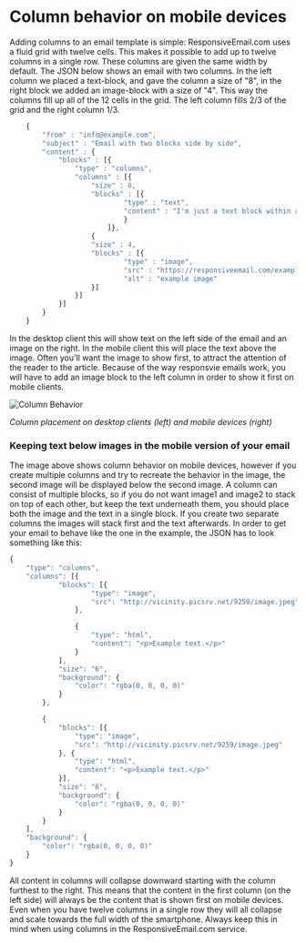 # Column behavior on mobile devices

Adding columns to an email template is simple: ResponsiveEmail.com uses a fluid grid with twelve cells. This makes it possible to add up to twelve columns in a single row. These columns are given the same width by default. The JSON below shows  an email with two columns. In the left column we placed a text-block, and gave the column a size of "8", in the right block we added an image-block with a size of "4". This way the columns fill up all of the 12 cells in the grid. The left column fills 2/3 of the grid and the right column 1/3.  


````javascript
    {
        "from" : "info@example.com",
        "subject" : "Email with two blocks side by side",
        "content" : {
            "blocks" : [{
                "type" : "columns",
                "columns" : [{
                    "size" : 8,
                    "blocks" : [{
                            "type" : "text",
                            "content" : "I'm just a text block within a column."
                            }
                        ]}, 
                    {
                    "size" : 4,
                    "blocks" : [{
                            "type" : "image",
                            "src" : "https://responsiveemail.com/example.png",
                            "alt" : "example image" 
                    }]
                }]
            }]
        }
    }
````


In the desktop client this will show text on the left side of the email and an image on the right. In the mobile client this will place the text above the image. Often you'll want the image to show first, to attract the attention of the reader to the article. Because of the way responsvie emails work, you will have to add an image block to the left column in order to show it first on mobile clients. 



![Column Behavior](Resources/Images/responsive-email-columns.png)

*Column placement on desktop clients (left) and mobile devices (right)*

### Keeping text below images in the mobile version of your email

The image above shows column behavior on mobile devices, however if you create multiple columns and try to recreate the behavior in the image, the second image will be displayed below the second image. A column can consist of multiple blocks, so if you do not want image1 and image2 to stack on top of each other, but keep the text underneath them, you should place both the image and the text in a single block. If you create two separate columns the images will stack first and the text afterwards. In order to get your email to behave like the one in the example, the JSON has to look something like this:


````javascript
{
    "type": "columns",
    "columns": [{
            "blocks": [{
                    "type": "image",
                    "src": "http://vicinity.picsrv.net/9259/image.jpeg"
                },

                {
                    "type": "html",
                    "content": "<p>Example text.</p>"
                }
            ],
            "size": "6",
            "background": {
                "color": "rgba(0, 0, 0, 0)"
            }
        },

        {
            "blocks": [{
                "type": "image",
                "src": "http://vicinity.picsrv.net/9259/image.jpeg"
            }, {
                "type": "html",
                "content": "<p>Example text.</p>"
            }],
            "size": "6",
            "background": {
                "color": "rgba(0, 0, 0, 0)"
            }
        }
    ],
    "background": {
        "color": "rgba(0, 0, 0, 0)"
    }
}
````

All content in columns will collapse downward starting with the column furthest to the right. This means that the content in the first column (on the left side) will always be the content that is shown first on mobile devices. Even when you have twelve columns in a single row they will all collapse and scale towards the full width of the smartphone. Always keep this in mind when using columns in the ResponsiveEmail.com service. 
